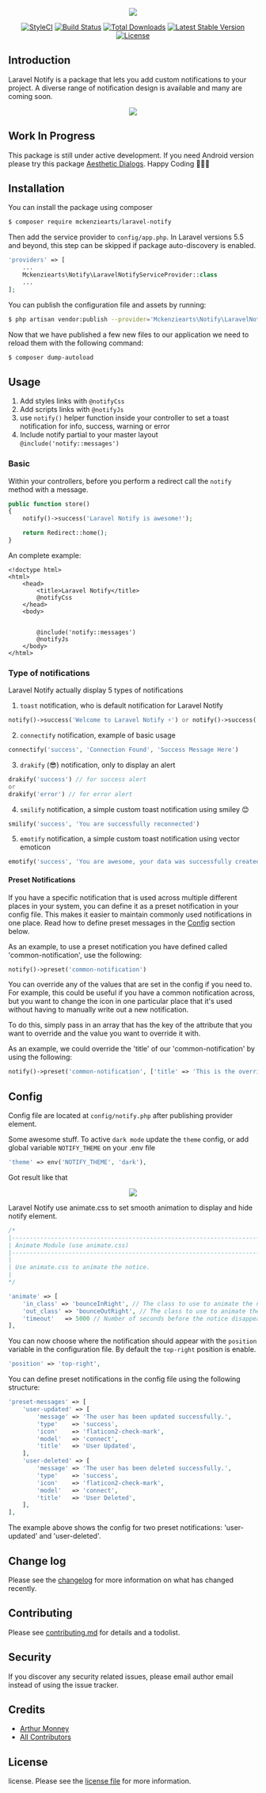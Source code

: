 <p align="center"><img src="https://arthurmonney.com/images/laravel-notify.svg"></p>

<p align="center">
<a href="https://github.styleci.io/repos/217758926"><img src="https://github.styleci.io/repos/217758926/shield?branch=master" alt="StyleCI"></a>
<a href="https://travis-ci.org/mckenziearts/laravel-notify"><img src="https://img.shields.io/travis/mckenziearts/laravel-notify/master.svg?style=flat-square" alt="Build Status"></a>
<a href="https://packagist.org/packages/mckenziearts/laravel-notify"><img src="https://poser.pugx.org/mckenziearts/laravel-notify/d/total.svg" alt="Total Downloads"></a>
<a href="https://packagist.org/packages/mckenziearts/laravel-notify"><img src="https://poser.pugx.org/mckenziearts/laravel-notify/v/stable.svg" alt="Latest Stable Version"></a>
<a href="https://packagist.org/packages/mckenziearts/laravel-notify"><img src="https://poser.pugx.org/mckenziearts/laravel-notify/license.svg" alt="License"></a>
</p>


## Introduction

Laravel Notify is a package that lets you add custom notifications to your project. 
A diverse range of notification design is available and many are coming soon.

<p align="center">
<img src="https://i.ibb.co/yknfXzX/laravel-notify.png">
</p>


## Work In Progress

This package is still under active development. If you need Android version please try this package [Aesthetic Dialogs](https://github.com/gabriel-TheCode/AestheticDialogs). Happy Coding 👨🏾‍💻

## Installation 

You can install the package using composer

```sh
$ composer require mckenziearts/laravel-notify
```

Then add the service provider to `config/app.php`. In Laravel versions 5.5 and beyond, this step can be skipped if package auto-discovery is enabled.

```php
'providers' => [
    ...
    Mckenziearts\Notify\LaravelNotifyServiceProvider::class
    ...
];
```

You can publish the configuration file and assets by running:
 
```sh
$ php artisan vendor:publish --provider='Mckenziearts\Notify\LaravelNotifyServiceProvider'
```

Now that we have published a few new files to our application we need to reload them with the following command:

```sh
$ composer dump-autoload
```

## Usage 

1. Add styles links with `@notifyCss`
2. Add scripts links with `@notifyJs`
3. use `notify()` helper function inside your controller to set a toast notification for info, success, warning or error
4. Include notify partial to your master layout `@include('notify::messages')`

### Basic

Within your controllers, before you perform a redirect call the `notify` method with a message.

```php
public function store()
{
    notify()->success('Laravel Notify is awesome!');

    return Redirect::home();
}
```

An complete example:

```blade
<!doctype html>
<html>
    <head>
        <title>Laravel Notify</title>
        @notifyCss
    </head>
    <body>
        
        
        @include('notify::messages')
        @notifyJs
    </body>
</html>
```

### Type of notifications
 
Laravel Notify actually display 5 types of notifications

1. `toast` notification, who is default notification for Laravel Notify

```php
notify()->success('Welcome to Laravel Notify ⚡️') or notify()->success('Welcome to Laravel Notify ⚡️', 'My custom title')
```
 
2. `connectify` notification, example of basic usage

```php
connectify('success', 'Connection Found', 'Success Message Here')
```

3. `drakify` (😎) notification, only to display an alert

```php
drakify('success') // for success alert 
or
drakify('error') // for error alert 
```

4. `smilify` notification, a simple custom toast notification using smiley 😊

```php
smilify('success', 'You are successfully reconnected')
```

5. `emotify` notification, a simple custom toast notification using vector emoticon

```php
emotify('success', 'You are awesome, your data was successfully created')
```

#### Preset Notifications

If you have a specific notification that is used across multiple different places in your system, you can define it
as a preset notification in your config file. This makes it easier to maintain commonly used notifications in one place. 
Read how to define preset messages in the [Config](#config) section below.

As an example, to use a preset notification you have defined called 'common-notification', use the following:

```php
notify()->preset('common-notification')
``` 

You can override any of the values that are set in the config if you need to. For example, this could be useful if you 
have a common notification across, but you want to change the icon in one particular place that it's used without having
to manually write out a new notification.

To do this, simply pass in an array that has the key of the attribute that you want to override and the value you want
to override it with.

As an example, we could override the 'title' of our 'common-notification' by using the following:

```php
notify()->preset('common-notification', ['title' => 'This is the overridden title'])
```

## Config

Config file are located at `config/notify.php` after publishing provider element.

Some awesome stuff. To active `dark mode` update the `theme` config, or add global variable `NOTIFY_THEME` on your .env file

```php
'theme' => env('NOTIFY_THEME', 'dark'),
```

Got result like that

<p align="center">
<img src="https://i.ibb.co/FVR99PJ/Screenshot-2019-12-11-at-23-12-20.png">
</p>

Laravel Notify use animate.css to set smooth animation to display and hide notify element.

```php
/*
|--------------------------------------------------------------------------
| Animate Module (use animate.css)
|--------------------------------------------------------------------------
|
| Use animate.css to animate the notice.
|
*/

'animate' => [
    'in_class' => 'bounceInRight', // The class to use to animate the notice in.
    'out_class' => 'bounceOutRight', // The class to use to animate the notice out.
    'timeout'   => 5000 // Number of seconds before the notice disappears
],
```

You can now choose where the notification should appear with the `position` variable in the configuration file. By default
the `top-right` position is enable.

```php
'position' => 'top-right',
```

You can define preset notifications in the config file using the following structure:

```php
'preset-messages' => [
    'user-updated' => [
        'message' => 'The user has been updated successfully.',
        'type'    => 'success',
        'icon'    => 'flaticon2-check-mark',
        'model'   => 'connect',
        'title'   => 'User Updated',
    ],
    'user-deleted' => [
        'message' => 'The user has been deleted successfully.',
        'type'    => 'success',
        'icon'    => 'flaticon2-check-mark',
        'model'   => 'connect',
        'title'   => 'User Deleted',
    ],
],
```

The example above shows the config for two preset notifications: 'user-updated' and 'user-deleted'.

## Change log

Please see the [changelog](changelog.md) for more information on what has changed recently.

## Contributing

Please see [contributing.md](contributing.md) for details and a todolist.

## Security

If you discover any security related issues, please email author email instead of using the issue tracker.

## Credits

- [Arthur Monney][link-author]
- [All Contributors][link-contributors]

## License

license. Please see the [license file](license.md) for more information.

[ico-version]: https://img.shields.io/packagist/v/mckenziearts/laravel-notify.svg?style=flat-square
[ico-downloads]: https://img.shields.io/packagist/dt/mckenziearts/laravel-notify.svg?style=flat-square
[ico-travis]: https://img.shields.io/travis/mckenziearts/laravel-notify/master.svg?style=flat-square
[ico-styleci]: https://styleci.io/repos/12345678/shield

[link-packagist]: https://packagist.org/packages/mckenziearts/laravel-notify
[link-downloads]: https://packagist.org/packages/mckenziearts/laravel-notify
[link-travis]: https://travis-ci.org/mckenziearts/laravel-notify
[link-author]: https://arthurmonney.com
[link-contributors]: ../../contributors
